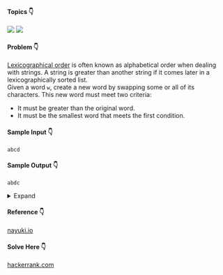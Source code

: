 #### Topics :point_down:
![](https://img.shields.io/badge/-string-wheat)
![](https://img.shields.io/badge/-permutations-wheat)

#### Problem :point_down:
[Lexicographical order](https://en.wikipedia.org/wiki/Lexicographical_order) is often known as alphabetical order when dealing with strings. A string is greater than another string if it comes later in a lexicographically sorted list.  
Given a word `w`, create a new word by swapping some or all of its characters. This new word must meet two criteria:
- It must be greater than the original word.
- It must be the smallest word that meets the first condition.

#### Sample Input :point_down:
```
abcd
```
#### Sample Output :point_down:
```
abdc
```
<details>
<summary>Expand</summary>

#### Python :point_down:
```py
def solve(w):
    w = list(w)
    i = len(w)-1
    while i > 0 and w[i-1] >= w[i]:
        i -= 1
    if i <= 0:
        return 'no answer'
    
    j = len(w)-1
    while w[j] <= w[i-1]:
        j -= 1
        
    w[i-1], w[j] = w[j], w[i-1]
    
    w[i:] = w[len(w)-1:i-1:-1]
    
    return ''.join(w)
```
#### Time Complexity :point_down:
```
O(n)
```
#### Space Complexity :point_down:
```
O(1)
```
</details>

#### Reference :point_down:
[nayuki.io](https://www.nayuki.io/page/next-lexicographical-permutation-algorithm)
#### Solve Here :point_down:
[hackerrank.com](https://www.hackerrank.com/challenges/bigger-is-greater/problem)
